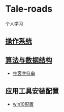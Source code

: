 # Tale-roads
个人学习



## [操作系统](https://github.com/stormblinger-ai/Tale-roads/tree/main/%E6%93%8D%E4%BD%9C%E7%B3%BB%E7%BB%9F)



## [算法与数据结构](https://github.com/stormblinger-ai/Tale-roads/tree/main/%E7%AE%97%E6%B3%95%E4%B8%8E%E6%95%B0%E6%8D%AE%E7%BB%93%E6%9E%84)

- [牛客字符串](https://github.com/stormblinger-ai/Tale-roads/blob/main/%E7%AE%97%E6%B3%95%E4%B8%8E%E6%95%B0%E6%8D%AE%E7%BB%93%E6%9E%84/newcow%E5%AD%97%E7%AC%A6%E4%B8%B2.md)

  


## 应用工具安装配置

- [win10配置](/应用工具安装配置/win10配置.md)

